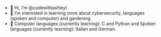 - 👋 Hi, I’m @codewithashley!
- 👀 I’m interested in learning more about cybersecurity, languages (spoken and computer) and gardening. 
- 🌱 Computer languages (currently learning): C and Python and Spoken languages (currently learning): Italian and German.
<!---
codewithashley/codewithashley is a ✨ special ✨ repository because its `README.md` (this file) appears on your GitHub profile.
You can click the Preview link to take a look at your changes.
--->

